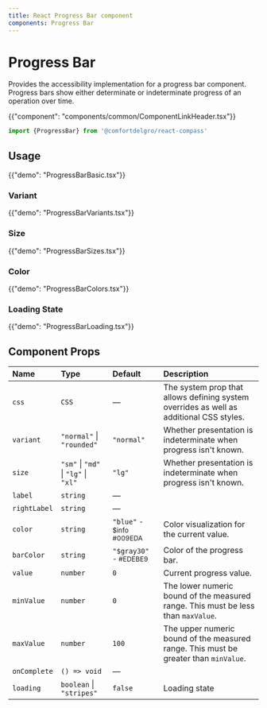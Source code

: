 ```yaml
---
title: React Progress Bar component
components: Progress Bar
---
```


# Progress Bar

<p class="description">Provides the accessibility implementation for a progress bar component. Progress bars show either determinate or indeterminate progress of an operation over time.</p>

{{"component": "components/common/ComponentLinkHeader.tsx"}}

```jsx
import {ProgressBar} from '@comfortdelgro/react-compass'
```

## Usage

{{"demo": "ProgressBarBasic.tsx"}}

### Variant

{{"demo": "ProgressBarVariants.tsx"}}

### Size

{{"demo": "ProgressBarSizes.tsx"}}

### Color

{{"demo": "ProgressBarColors.tsx"}}

### Loading State

{{"demo": "ProgressBarLoading.tsx"}}

## Component Props

| Name         | Type                                 | Default                                 | Description                                                                             |
| :----------- | :----------------------------------- | :-------------------------------------- | :-------------------------------------------------------------------------------------- |
| `css`        | `CSS`                                | —                                       | The system prop that allows defining system overrides as well as additional CSS styles. |
| `variant`    | `"normal"` \| `"rounded"`            | `"normal"`                              | Whether presentation is indeterminate when progress isn't known.                        |
| `size`       | `"sm"` \| `"md"` \| `"lg"` \| `"xl"` | `"lg"`                                  | Whether presentation is indeterminate when progress isn't known.                        |
| `label`      | `string`                             | —                                       |                                                                                         |
| `rightLabel` | `string`                             | —                                       |                                                                                         |
| `color`      | `string`                             | `"blue"` <small>- $info #009EDA</small> | Color visualization for the current value.                                              |
| `barColor`   | `string`                             | `"$gray30"` <small>- #EDEBE9</small>    | Color of the progress bar.                                                              |
| `value`      | `number`                             | `0`                                     | Current progress value.                                                                 |
| `minValue`   | `number`                             | `0`                                     | The lower numeric bound of the measured range. This must be less than `maxValue`.       |
| `maxValue`   | `number`                             | `100`                                   | The upper numeric bound of the measured range. This must be greater than `minValue`.    |
| `onComplete` | `() => void`                         | —                                       |
| `loading`    | `boolean` \| `"stripes"`             | `false`                                 | Loading state                                                                           |
